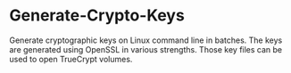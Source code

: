 # Generate-Crypto-Keys
Generate cryptographic keys on Linux command line in batches. The keys are generated using OpenSSL in various strengths. Those key files can be used to open TrueCrypt volumes.
